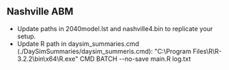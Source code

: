 ## Nashville ABM
* Update paths in 2040model.lst and nashville4.bin to replicate your setup. 
* Update R path in daysim_summaries.cmd (./DaySimSummaries/daysim_summeris.cmd): "C:\Program Files\R\R-3.2.2\bin\x64\R.exe" CMD BATCH --no-save main.R log.txt
